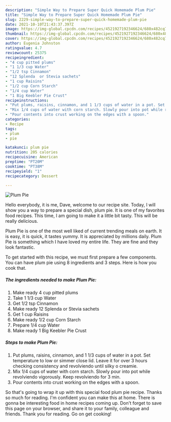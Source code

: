 ```yaml
---
description: "Simple Way to Prepare Super Quick Homemade Plum Pie"
title: "Simple Way to Prepare Super Quick Homemade Plum Pie"
slug: 2229-simple-way-to-prepare-super-quick-homemade-plum-pie
date: 2021-10-10T21:43:37.397Z
image: https://img-global.cpcdn.com/recipes/4521927192346624/680x482cq70/plum-pie-recipe-main-photo.jpg
thumbnail: https://img-global.cpcdn.com/recipes/4521927192346624/680x482cq70/plum-pie-recipe-main-photo.jpg
cover: https://img-global.cpcdn.com/recipes/4521927192346624/680x482cq70/plum-pie-recipe-main-photo.jpg
author: Eugenia Johnston
ratingvalue: 4.7
reviewcount: 25375
recipeingredient:
- "4 cup pitted plums"
- "1 1/3 cup Water"
- "1/2 tsp Cinnamon"
- "12 Splenda  or Stevia sachets"
- "1 cup Raisins"
- "1/2 cup Corn Starch"
- "1/4 cup Water"
- "1 Big Keebler Pie Crust"
recipeinstructions:
- "Put plums, raisins, cinnamon, and 1 1/3 cups of water in a pot. Set temperature to low or simmer close lid. Leave it for over 3 hours checking consistency  and revolviendo until silky o creamie."
- "Mix 1/4 cups of water with corn starch. Slowly pour into pot while revolviendo vigorously. Keep revolviendo for 3 min."
- "Pour contents into crust working on the edges with a spoon."
categories:
- Recipe
tags:
- plum
- pie

katakunci: plum pie 
nutrition: 205 calories
recipecuisine: American
preptime: "PT20M"
cooktime: "PT38M"
recipeyield: "1"
recipecategory: Dessert

---
```



![Plum Pie](https://img-global.cpcdn.com/recipes/4521927192346624/680x482cq70/plum-pie-recipe-main-photo.jpg)

Hello everybody, it is me, Dave, welcome to our recipe site. Today, I will show you a way to prepare a special dish, plum pie. It is one of my favorites food recipes. This time, I am going to make it a little bit tasty. This will be really delicious.



Plum Pie is one of the most well liked of current trending meals on earth. It is easy, it is quick, it tastes yummy. It is appreciated by millions daily. Plum Pie is something which I have loved my entire life. They are fine and they look fantastic.


To get started with this recipe, we must first prepare a few components. You can have plum pie using 8 ingredients and 3 steps. Here is how you cook that.

<!--inarticleads1-->

##### The ingredients needed to make Plum Pie:

1. Make ready 4 cup pitted plums
1. Take 1 1/3 cup Water
1. Get 1/2 tsp Cinnamon
1. Make ready 12 Splenda  or Stevia sachets
1. Get 1 cup Raisins
1. Make ready 1/2 cup Corn Starch
1. Prepare 1/4 cup Water
1. Make ready 1 Big Keebler Pie Crust




<!--inarticleads2-->

##### Steps to make Plum Pie:

1. Put plums, raisins, cinnamon, and 1 1/3 cups of water in a pot. Set temperature to low or simmer close lid. Leave it for over 3 hours checking consistency  and revolviendo until silky o creamie.
1. Mix 1/4 cups of water with corn starch. Slowly pour into pot while revolviendo vigorously. Keep revolviendo for 3 min.
1. Pour contents into crust working on the edges with a spoon.




So that's going to wrap it up with this special food plum pie recipe. Thanks so much for reading. I'm confident you can make this at home. There is gonna be interesting food in home recipes coming up. Don't forget to save this page on your browser, and share it to your family, colleague and friends. Thank you for reading. Go on get cooking!

